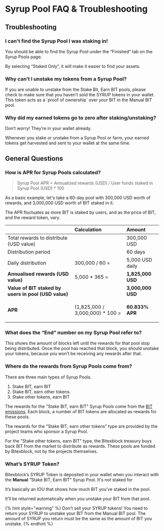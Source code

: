 # Syrup Pool FAQ & Troubleshooting

## Troubleshooting

### **I can't find the Syrup Pool I was staking in!**

You should be able to find the Syrup Pool under the “Finished” tab on the Syrup Pools page. 

By selecting “Staked Only”, it will make it easier to find your assets.

### **Why can’t I unstake my tokens from a Syrup Pool?**

If you are unable to unstake from the Stake Bit, Earn BIT pools, please check to make sure that you haven’t sold the SYRUP tokens in your wallet. This token acts as a \`proof of ownership\` over your BIT in the Manual BIT pool. 

### **Why did my earned tokens go to zero after staking/unstaking?**

Don’t worry! They’re in your wallet already.

Whenever you stake or unstake from a Syrup Pool or farm, your earned tokens get harvested and sent to your wallet at the same time.

## **General Questions**

### How is APR for Syrup Pools calculated?

> Syrup Pool APR = Annualized rewards \(USD\) / User funds staked in Syrup Pool \(USD\) \* 100

As a basic example, let's take a 60-day pool with 300,000 USD worth of rewards, and 3,000,000 USD worth of BIT staked in it.

The APR fluctuates as more BIT is staked by users, and as the price of BIT, and the reward token, vary.

<table>
  <thead>
    <tr>
      <th style="text-align:left"></th>
      <th style="text-align:left"><b>Calculation</b>
      </th>
      <th style="text-align:left">Amount</th>
    </tr>
  </thead>
  <tbody>
    <tr>
      <td style="text-align:left">Total rewards to distribute (USD value)</td>
      <td style="text-align:left"></td>
      <td style="text-align:left">300,000 USD</td>
    </tr>
    <tr>
      <td style="text-align:left">Distribution period</td>
      <td style="text-align:left"></td>
      <td style="text-align:left">60 days</td>
    </tr>
    <tr>
      <td style="text-align:left">Daily distribution</td>
      <td style="text-align:left">300,000 / 60 =</td>
      <td style="text-align:left">5,000 USD daily</td>
    </tr>
    <tr>
      <td style="text-align:left"><b>Annualised rewards (USD value)</b>
      </td>
      <td style="text-align:left">5,000 * 365 =</td>
      <td style="text-align:left"><b>1,825,000 USD</b>
      </td>
    </tr>
    <tr>
      <td style="text-align:left"><b>Value of BIT staked by users in pool (USD value)</b>
      </td>
      <td style="text-align:left"></td>
      <td style="text-align:left"><b>3,000,000 USD</b>
      </td>
    </tr>
    <tr>
      <td style="text-align:left"><b>APR</b>
      </td>
      <td style="text-align:left">(1,825,000 / 3,000,000) * 100 =</td>
      <td style="text-align:left">
        <p></p>
        <p><b>60.833% APR</b>
        </p>
      </td>
    </tr>
  </tbody>
</table>

### **What does the “End” number on my Syrup Pool refer to?**

This shows the amount of blocks left until the rewards for that pool stop being distributed. Once the pool has reached that block, you should unstake your tokens, because you won’t be receiving any rewards after that.

### **Where do the rewards from Syrup Pools come from?**

There are three main types of Syrup Pools.

1. Stake BIT, earn BIT
2. Stake BIT, earn other tokens. 
3. Stake other tokens, earn BIT

The rewards for the "Stake BIT, earn BIT" Syrup Pools come from the [BIT emissions](https://docs.bitexblock.com/tokenomics/bit/bit-tokenomics). Each block, a number of BIT tokens are allocated as rewards for these pools.

The rewards for the "Stake BIT, earn other tokens" type are provided by the project teams who sponsor a Syrup Pool.

For the "Stake other tokens, earn BIT" type, the Bitexblock treasury buys back BIT from the market to distribute as rewards. These pools are funded by Bitexblock, not by the projects themselves.

### What’s SYRUP Token?

Bitexblock’s SYRUP Token is deposited in your wallet when you interact with the **Manual** “Stake BIT, Earn BIT” Syrup Pool. It's not staked for 

It’s basically an IOU that shows how much BIT you’ve staked in the pool.

It’ll be returned automatically when you unstake your BIT from that pool.

{% hint style="warning" %}
Don’t sell your SYRUP tokens! You need to return your SYRUP to unstake your BIT from the Manual BIT pool. The amount of SYRUP you return must be the same as the amount of BIT you unstake.
{% endhint %}

